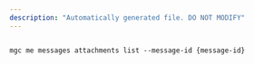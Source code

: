 ```yaml
---
description: "Automatically generated file. DO NOT MODIFY"
---
```


```cli

mgc me messages attachments list --message-id {message-id}

```
